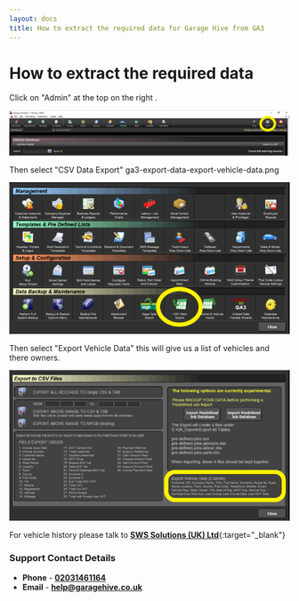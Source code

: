 ```yaml
---
layout: docs
title: How to extract the required data for Garage Hive from GA3
---
```


#   How to extract the required data 

Click on "Admin" at the top on the right .

![](media/ga3-export-data-admin.png)

Then select "CSV Data Export" ga3-export-data-export-vehicle-data.png

![](media/ga3-export-data-csv.png)

Then select "Export Vehicle Data" this will give us a list of vehicles and there owners. 

![](media/ga3-export-data-export-vehicle-data.png)

For vehicle history please talk to [**SWS Solutions (UK) Ltd**](https://www.sws-solutions.co.uk/contact.php){:target="_blank"}

### Support Contact Details
* **Phone** - [**02031461164**](tel:02031461164)
* **Email** - [**help@garagehive.co.uk**](mailto:help@garagehive.co.uk)
